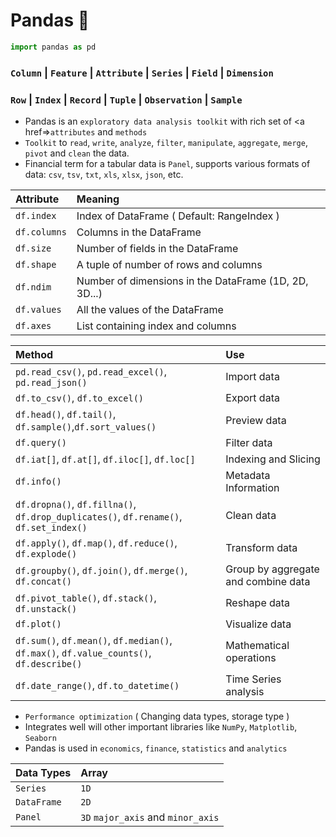 # Pandas 🐼 

```python
import pandas as pd
```
### `Column` | `Feature` | `Attribute` | `Series` | `Field` | `Dimension`        

### `Row` | `Index` | `Record` | `Tuple` | `Observation` | `Sample`

- Pandas is an `exploratory data analysis toolkit` with rich set of <a href=><code>attributes</code></a> and `methods`
- `Toolkit` to `read`, `write`, `analyze`, `filter`, `manipulate`, `aggregate`, `merge`, `pivot` and `clean` the data.
- Financial term for a tabular data is `Panel`, supports various formats of data: `csv`, `tsv`, `txt`, `xls`, `xlsx`, `json`, etc.

Attribute | Meaning
:--- | :---
`df.index` | Index of DataFrame ( Default: RangeIndex )
`df.columns` | Columns in the DataFrame  
`df.size` | Number of fields in the DataFrame
`df.shape` | A tuple of number of rows and columns
`df.ndim` | Number of dimensions in the DataFrame (1D, 2D, 3D...)
`df.values` | All the values of the DataFrame
`df.axes` | List containing index and columns

Method | Use
:--- | :---
`pd.read_csv()`, `pd.read_excel()`, `pd.read_json()` | Import data
`df.to_csv()`, `df.to_excel()` | Export data
`df.head()`, `df.tail()`, `df.sample()`,`df.sort_values()` | Preview data
`df.query()` | Filter data
`df.iat[]`, `df.at[]`, `df.iloc[]`, `df.loc[]` | Indexing and Slicing
`df.info()` | Metadata Information
`df.dropna()`, `df.fillna()`, `df.drop_duplicates()`, `df.rename()`, `df.set_index()` | Clean data
`df.apply()`, `df.map()`, `df.reduce()`, `df.explode()` | Transform data
`df.groupby()`, `df.join()`, `df.merge()`, `df.concat()` | Group by aggregate and combine data
`df.pivot_table()`, `df.stack()`, `df.unstack()` | Reshape data 
`df.plot()` | Visualize data
`df.sum()`, `df.mean()`, `df.median()`, `df.max()`, `df.value_counts()`, `df.describe()` | Mathematical operations
`df.date_range()`, `df.to_datetime()` | Time Series analysis

- `Performance optimization` ( Changing data types, storage type )
- Integrates well will other important libraries like `NumPy`, `Matplotlib`, `Seaborn`
- Pandas is used in `economics`, `finance`, `statistics` and `analytics`

Data Types | Array
:--- | :---
`Series` | `1D`  
`DataFrame` | `2D`  
`Panel` | `3D` `major_axis` and `minor_axis` 
